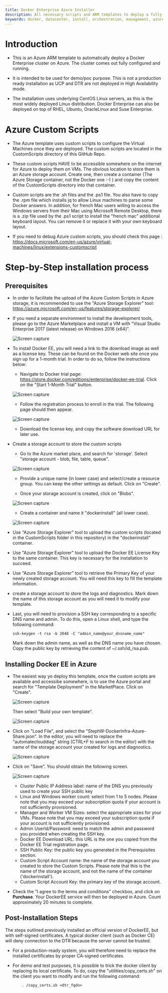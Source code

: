 ```yaml
---
title: Docker Enterprise Azure Installer
description: All necessary scripts and ARM templates to deploy a fully functional Docker Enterprise cluster on Microsoft Azure. The ARM template deploys 1 UCP controller, 1 DTR server, up to 5 linux workers, and up to 5 windows workers. Everything is deployed and configured automatically. The end of the deployment is a fully functional cluster.
keywords: docker, datacenter, install, orchestration, management, azure, swarm, microsoft, windows
---
```

# Introduction

* This is an Azure ARM template to automatically deploy a Docker Enterprise cluster on Azure. The cluster comes out fully configured and running.

* It is intended to be used for demo/poc purpose. This is not a production ready installation as UCP and DTR are not deployed in High Availability mode.

* The installation uses underlying CentOS Linux servers, as this is the most widely deployed Linux distribution. Docker Enterprise can also be deployed on top of RHEL, Ubuntu, OracleLinux and Suse Enterprise.

# Azure Custom Scripts

* The Azure template uses custom scripts to configure the Virtual Machines once they are deployed. The custom scripts are located in the CustomScripts directory of this GitHub Repo.

* These custom scripts HAVE to be accessible somewhere on the internet for Azure to deploy them on VMs. The obvious location to store them is an Azure storage account. Create one, then create a container (The Azure Storage container, not the Docker one :-) ) and copy the content of the CustomScripts directory into that container.

* Custom scripts are the .sh files and the .ps1 file. You also have to copy the .rpm file which installs jq to allow Linux machines to parse some Docker answers. In addition, for french Mac users willing to access the Windows servers from their Mac using Microsoft Remote Desktop, there is a .zip file used by the .ps1 script to install the "french mac" additional keyboard layout. You can remove it or replace it with your own keyboard layout.

* If you need to debug Azure custom scripts, you should check this page : https://docs.microsoft.com/en-us/azure/virtual-machines/linux/extensions-customscript

# Step-by-Step installation process

## Prerequisites
* In order to facilitate the upload of the Azure Custom Scripts in Azure storage, it is recommended to use the "Azure Storage Explorer" tool: https://azure.microsoft.com/en-us/features/storage-explorer/

* If you need a separate environment to install the development tools, please go to the Azure Marketplace and install a VM with "Visual Studio Enterprise 2017 (latest release) on Windows 2016 (x64)".

    ![Screen capture](images/DockerEE_createVMWindowsServer.png?raw=true)

* To install Docker EE, you will need a link to the download image as well as a license key. These can be found on the Docker web site once you sign up for a 1-month trial. In order to do so, follow the instructions below:

    * Navigate to Docker trial page: https://store.docker.com/editions/enterprise/docker-ee-trial. Click on the "Start 1-Month Trial" button.

    ![Screen capture](images/DockerEE_Start_a_trial.png?raw=true)

    * Follow the registration process to enroll in the trial. The following page should then appear.

    ![Screen capture](images/DockerEE_Download_license_and_url.png?raw=true)

    * Download the license key, and copy the software download URL for later use.

* Create a storage account to store the custom scripts
    * Go to the Azure market place, and search for 'storage'. Select "storage account - blob, file, table, queue".

    ![Screen capture](images/DockerEE_create_storage_account.png?raw=true)

    * Provide a unique name (in lower case) and select/create a resource group. You can keep the other settings as default. Click on "Create".

    * Once your storage account is created, click on "Blobs".

    ![Screen capture](images/DockerEE_create_container.png?raw=true)

    * Create a container and name it "dockerinstall" (all lower case).

    ![Screen capture](images/DockerEE_dockerinstall.png?raw=true)

* Use "Azure Storage Explorer" tool to upload the custom scripts (located in the CustomScripts folder in this repository) in the "dockerinstall" container.

* Use "Azure Storage Explorer" tool to upload the Docker EE License Key to the same container. This key is necessary for the installation to succeed.

* Use "Azure Storage Explorer" tool to retrieve the Primary Key of your newly created storage account. You will need this key to fill the template information.

* create a storage account to store the logs and diagnostics. Mark down the name of this storage account as you will need it to modify your template.

* Last, you will need to provision a SSH key corresponding to a specific DNS name and admin. To do this, open a Linux shell, and type the following command:
    ```
    ssh-keygen -t rsa -b 2048 -C "admin_name@your_dnsname_name"
    ```
    Mark down the admin name, as well as the DNS name you have chosen.
    Copy the public key by retrieving the content of ~/.ssh/id_rsa.pub.

## Installing Docker EE in Azure
* The easiest way yo deploy this template, once the custom scripts are available and accessibe somewhere, is to use the Azure portal and search for "Template Deployment" in the MarketPlace. Click on "Create".

    ![Screen capture](images/DockerEE_Template_Deployment.png?raw=true)

    Then select "Build your own template".

    ![Screen capture](images/DockerEE_Build_Template.png?raw=true)

* Click on "Load File", and select the "StephW-DockerInfra-Azure-Share.json". In the editor, you will need to replace the "automateclouddiag" string (CTRL+F to search in the editor) with the name of the storage account your created for logs and diagnostics.

    ![Screen capture](images/DockerEE_Modify_Template.png?raw=true)

* Click on "Save". You should obtain the following screen.

    ![Screen capture](images/DockerEE_Customized_Template.png?raw=true)

    * Cluster Public IP Address label: name of the DNS you previously used to create your SSH public key
    * Linux and Windows worker count: select from 1 to 5 nodes. Please note that you may exceed your subscription quota if your account is not sufficiently provisioned.
    * Manager and Worker VM Sizes: select the appropriate sizes for your VMs. Please note that you may exceed your subscription quota if your account is not sufficiently provisioned.
    * Admin UserId/Password: need to match the admin and password you provided when creating the SSH key.
    * Docker EE Download URL: this URL is the one you copied from the Docker EE Trial registration page.
    * SSH Public Key: the public key you generated in the Prerequisites section.
    * Custom Script Account name: the name of the storage account you created to store the Custom Scripts. Please note that this is the name of the storage account, and not the name of the container ('dockerinstall').
    * Custom Script Account Key: the primary key of the storage account.

* Check the "I agree to the terms and conditions" checkbox, and click on __Purchase__. Your DockerEE service will then be deployed in Azure. Count approximately 20 minutes to complete.

## Post-Installation Steps
The steps outlined previously installed an official version of DockerEE, but with self-signed certificates. A typical docker client (such as Docker CE) will deny connection to the DTR because the server cannot be trusted.

* For a production-ready system, you will therefore need to replace the installed certificates by proper CA-signed certificates.
* For demo and test purposes, it is possible to trick the docker client by replacing its local certificate. To do, copy the "utilities/copy_certs.sh" on the client you want to modify and run the following command:

    ```
        . /copy_certs.sh <dtr_fqdn>
    ```